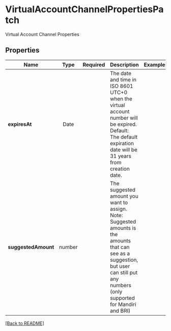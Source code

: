 # VirtualAccountChannelPropertiesPatch

Virtual Account Channel Properties

## Properties

| Name | Type | Required | Description | Examples |
|------------|:-------------:|:-------------:|-------------|:-------------:|
| **expiresAt** | Date |  | The date and time in ISO 8601 UTC+0 when the virtual account number will be expired. Default: The default expiration date will be 31 years from creation date. | | |
**suggestedAmount** | number |  | The suggested amount you want to assign. Note: Suggested amounts is the amounts that can see as a suggestion, but user can still put any numbers (only supported for Mandiri and BRI) | | |



[[Back to README]](../../README.md)